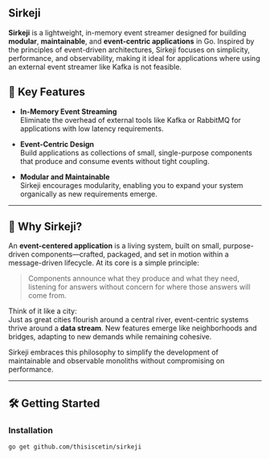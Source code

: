 ## Sirkeji


**Sirkeji** is a lightweight, in-memory event streamer designed for building **modular**, **maintainable**, and **event-centric applications** in Go. Inspired by the principles of event-driven architectures, Sirkeji focuses on simplicity, performance, and observability, making it ideal for applications where using an external event streamer like Kafka is not feasible.

## 🌟 Key Features

- **In-Memory Event Streaming**  
  Eliminate the overhead of external tools like Kafka or RabbitMQ for applications with low latency requirements.

- **Event-Centric Design**  
  Build applications as collections of small, single-purpose components that produce and consume events without tight coupling.

- **Modular and Maintainable**  
  Sirkeji encourages modularity, enabling you to expand your system organically as new requirements emerge.

---

## 🚀 Why Sirkeji?

An **event-centered application** is a living system, built on small, purpose-driven components—crafted, packaged, and set in motion within a message-driven lifecycle. At its core is a simple principle:

> Components announce what they produce and what they need, listening for answers without concern for where those answers will come from.

Think of it like a city:  
Just as great cities flourish around a central river, event-centric systems thrive around a **data stream**. New features emerge like neighborhoods and bridges, adapting to new demands while remaining cohesive.

Sirkeji embraces this philosophy to simplify the development of maintainable and observable monoliths without compromising on performance.

---

## 🛠️ Getting Started

### Installation

```bash
go get github.com/thisiscetin/sirkeji